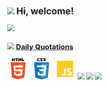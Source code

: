 <h2> <img src="https://emojis.slackmojis.com/emojis/images/1588315024/8823/hyperkitty.gif?1588315024" width="30" /> Hi, welcome! </h2>
<img src="https://media.giphy.com/media/mGcNjsfWAjY5AEZNw6/giphy.gif" width="50">

<h3> <img src="https://emojis.slackmojis.com/emojis/images/1621024394/39092/cat-roll.gif?1621024394" width="28" /> <a href="https://github.com/xrkffgg/xrkffgg/blob/master/quotations.md"> Daily Quotations</a></h3>


<!-- HTML -->
<img src="https://raw.githubusercontent.com/devicons/devicon/master/icons/html5/html5-original-wordmark.svg" width="50" />

<!-- CSS -->
<img src="https://raw.githubusercontent.com/devicons/devicon/master/icons/css3/css3-original-wordmark.svg" width="50" />

<!-- JS Animated -->
<img src="https://raw.githubusercontent.com/PKief/vscode-material-icon-theme/main/icons/javascript.svg" width="50" />

<!-- Python (با افکت موج) -->
<img src="https://media.giphy.com/media/QTfX9Ejfra3ZmNxh6B/giphy.gif" width="50" />

<!-- Node.js -->
<img src="https://media.giphy.com/media/kH1DBkPNyZPOk0BxrM/giphy.gif" width="50" />

<!-- React -->
<img src="https://media.giphy.com/media/eNAsjO55tPbgaor7ma/giphy.gif" width="50" />
